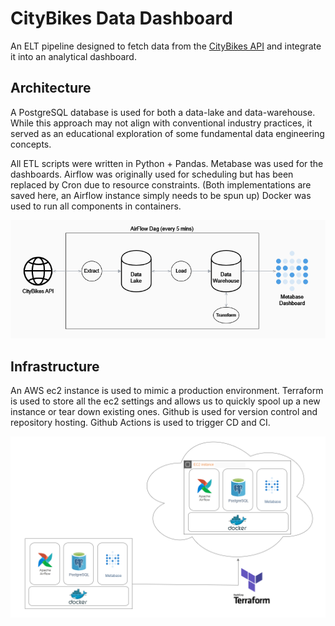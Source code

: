 # CityBikes Data Dashboard

An ELT pipeline designed to fetch data from the [CityBikes API](https://api.citybik.es/v2/) and integrate it into an analytical dashboard.

## Architecture

A PostgreSQL database is used for both a data-lake and data-warehouse. While this approach may not align with conventional industry practices, it served as an educational exploration of some fundamental data engineering concepts.

All ETL scripts were written in Python + Pandas. Metabase was used for the dashboards. Airflow was originally used for scheduling but has been replaced by Cron due to resource constraints. (Both implementations are saved here, an Airflow instance simply needs to be spun up)
Docker was used to run all components in containers. 

![Pipeline](resources/images/citybikes_pipeline_diagram.png)

## Infrastructure

An AWS ec2 instance is used to mimic a production environment. Terraform is used to store all the ec2 settings and allows us to quickly spool up a new instance or tear down existing ones. Github is used for version control and repository hosting. Github Actions is used to trigger CD and CI.

![infra](resources/images/citybikes_infra_diagram.png)

